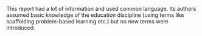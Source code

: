 <p>This report had a lot of information and used common language. Its authors assumed basic knowledge of the education discipline (using terms like scaffolding problem-based learning etc.) but no new terms were introduced.</p>